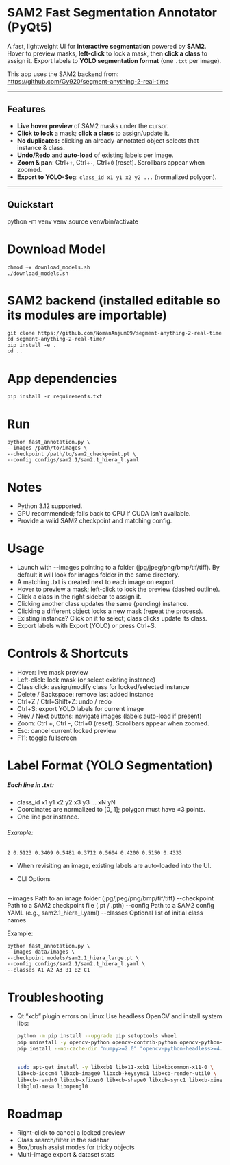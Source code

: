 # SAM2 Fast Segmentation Annotator (PyQt5)

A fast, lightweight UI for **interactive segmentation** powered by **SAM2**.  
Hover to preview masks, **left-click** to lock a mask, then **click a class** to assign it. Export labels to **YOLO segmentation format** (one `.txt` per image).

This app uses the SAM2 backend from: https://github.com/Gy920/segment-anything-2-real-time

---

## Features

- **Live hover preview** of SAM2 masks under the cursor.
- **Click to lock** a mask; **click a class** to assign/update it.
- **No duplicates:** clicking an already-annotated object selects that instance & class.
- **Undo/Redo** and **auto-load** of existing labels per image.
- **Zoom & pan**: Ctrl+`+`, Ctrl+`-`, Ctrl+`0` (reset). Scrollbars appear when zoomed.
- **Export to YOLO-Seg**: `class_id x1 y1 x2 y2 ...` (normalized polygon).

---

## Quickstart

python -m venv venv
source venv/bin/activate

# Download Model
    chmod +x download_models.sh
    ./download_models.sh

# SAM2 backend (installed editable so its modules are importable)
    git clone https://github.com/NomanAnjum09/segment-anything-2-real-time
    cd segment-anything-2-real-time/
    pip install -e .
    cd ..

# App dependencies
    pip install -r requirements.txt

# Run
    python fast_annotation.py \
    --images /path/to/images \
    --checkpoint /path/to/sam2_checkpoint.pt \
    --config configs/sam2.1/sam2.1_hiera_l.yaml


# Notes
- Python 3.12 supported.
- GPU recommended; falls back to CPU if CUDA isn’t available.
- Provide a valid SAM2 checkpoint and matching config.

# Usage
- Launch with --images pointing to a folder (jpg/jpeg/png/bmp/tif/tiff). By default it will look for images folder in the same directory.
- A matching .txt is created next to each image on export.
- Hover to preview a mask; left-click to lock the preview (dashed outline).
- Click a class in the right sidebar to assign it.
- Clicking another class updates the same (pending) instance.
- Clicking a different object locks a new mask (repeat the process).
- Existing instance? Click on it to select; class clicks update its class.
- Export labels with Export (YOLO) or press Ctrl+S.

# Controls & Shortcuts
- Hover: live mask preview
- Left-click: lock mask (or select existing instance)
- Class click: assign/modify class for locked/selected instance
- Delete / Backspace: remove last added instance
- Ctrl+Z / Ctrl+Shift+Z: undo / redo
- Ctrl+S: export YOLO labels for current image
- Prev / Next buttons: navigate images (labels auto-load if present)
- Zoom: Ctrl +, Ctrl -, Ctrl+0 (reset). Scrollbars appear when zoomed.
- Esc: cancel current locked preview
- F11: toggle fullscreen

# Label Format (YOLO Segmentation)
##### Each line in <image>.txt:
- class_id x1 y1 x2 y2 x3 y3 ... xN yN
- Coordinates are normalized to [0, 1]; polygon must have ≥3 points.
- One line per instance.

###### Example:
    2 0.5123 0.3409 0.5481 0.3712 0.5604 0.4200 0.5150 0.4333

- When revisiting an image, existing labels are auto-loaded into the UI.

- CLI Options
    ```bash
--images      Path to an image folder (jpg/jpeg/png/bmp/tif/tiff)
--checkpoint  Path to a SAM2 checkpoint file (.pt / .pth)
--config      Path to a SAM2 config YAML (e.g., sam2.1_hiera_l.yaml)
--classes     Optional list of initial class names

Example:

    python fast_annotation.py \
    --images data/images \
    --checkpoint models/sam2.1_hiera_large.pt \
    --config configs/sam2.1/sam2.1_hiera_l.yaml \
    --classes A1 A2 A3 B1 B2 C1

# Troubleshooting
- Qt “xcb” plugin errors on Linux
    Use headless OpenCV and install system libs:
    ```bash
    python -m pip install --upgrade pip setuptools wheel
    pip uninstall -y opencv-python opencv-contrib-python opencv-python-headless numpy
    pip install --no-cache-dir "numpy>=2.0" "opencv-python-headless>=4.8.1.78"


    sudo apt-get install -y libxcb1 libx11-xcb1 libxkbcommon-x11-0 \
    libxcb-icccm4 libxcb-image0 libxcb-keysyms1 libxcb-render-util0 \
    libxcb-randr0 libxcb-xfixes0 libxcb-shape0 libxcb-sync1 libxcb-xinerama0 \
    libglu1-mesa libopengl0

# Roadmap
- Right-click to cancel a locked preview
- Class search/filter in the sidebar
- Box/brush assist modes for tricky objects
- Multi-image export & dataset stats